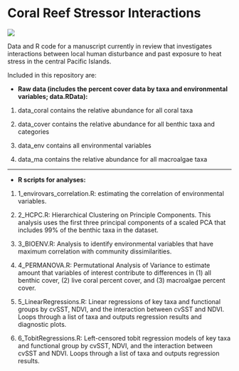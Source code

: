 # Coral Reef Stressor Interactions

[![](https://zenodo.org/badge/540081570.svg)](https://zenodo.org/badge/latestdoi/540081570)

Data and R code for a manuscript currently in review that investigates interactions between local human disturbance and past exposure to heat stress in the central Pacific Islands.

Included in this repository are:

-   **Raw data (includes the percent cover data by taxa and environmental variables; data.RData):**

1.  data_coral contains the relative abundance for all coral taxa

2.  data_cover contains the relative abundance for all benthic taxa and categories

3.  data_env contains all environmental variables

4.  data_ma contains the relative abundance for all macroalgae taxa

------------------------------------------------------------------------

-   **R scripts for analyses:**

1.  1_envirovars_correlation.R: estimating the correlation of environmental variables.

2.  2_HCPC.R: Hierarchical Clustering on Principle Components. This analysis uses the first three principal components of a scaled PCA that includes 99% of the benthic taxa in the dataset.

3.  3_BIOENV.R: Analysis to identify environmental variables that have maximum correlation with community dissimilarities.

4.  4_PERMANOVA.R: Permutational Analysis of Variance to estimate amount that variables of interest contribute to differences in (1) all benthic cover, (2) live coral percent cover, and (3) macroalgae percent cover.

5.  5_LinearRegressions.R: Linear regressions of key taxa and functional groups by cvSST, NDVI, and the interaction between cvSST and NDVI. Loops through a list of taxa and outputs regression results and diagnostic plots.

6.  6_TobitRegressions.R: Left-censored tobit regression models of key taxa and functional group by cvSST, NDVI, and the interaction between cvSST and NDVI. Loops through a list of taxa and outputs regression results.
